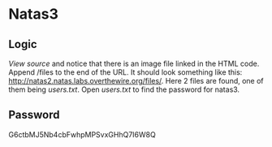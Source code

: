 # Natas3

## Logic
*View source* and notice that there is an image file linked in the HTML code. Append /files to the end of the URL. It should look something like this: http://natas2.natas.labs.overthewire.org/files/. Here 2 files are found, one of them being *users.txt*. Open *users.txt* to find the password for natas3.

## Password
G6ctbMJ5Nb4cbFwhpMPSvxGHhQ7I6W8Q
